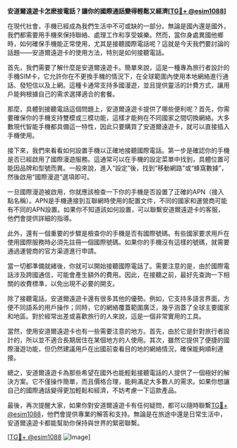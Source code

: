 **安道爾遠遊卡怎麽接電話？讓你的國際通話變得輕鬆又經濟[[TG💪+ @esim1088](https://t.me/s/esim1088)]**

在現代社會，手機已經成為我們生活中不可或缺的一部分。無論是國內還是國外，我們都需要用手機來保持聯絡、處理工作和享受娛樂。然而，當你身處異國他鄉時，如何確保手機能正常使用，尤其是接聽國際電話呢？這就是今天我們要討論的話題——安道爾遠遊卡的使用方法，特別是如何接聽電話。

首先，我們需要了解什麼是安道爾遠遊卡。簡單來說，這是一種專為旅行者設計的手機SIM卡，它允許你在不更換手機的情況下，在全球範圍內使用本地網絡進行通話、發短信以及上網。這種卡通常支持多國漫遊，並且提供靈活的計費方式，讓用戶能夠根據自己的需求選擇適合的套餐。

那麼，具體到接聽電話這個問題上，安道爾遠遊卡提供了哪些便利呢？首先，你需要確保你的手機支持雙模或三模功能，這樣才能夠在不同國家之間切換網絡。大多數現代智能手機都具備這一特性，因此只要購買了安道爾遠遊卡，就可以直接插入手機使用。

接下來，我們來看看如何設置手機以正確地接聽國際電話。第一步是確認你的手機是否已經啟用了國際漫遊服務。這通常可以在手機的設定菜單中找到，具體位置可能因品牌和型號而異。一般來說，進入“設定”後，找到“移動網路”或“蜂窩數據”，然後啟用“國際漫遊”選項即可。

一旦國際漫遊被啟用，你就應該檢查一下你的手機是否設置了正確的APN（接入點名稱）。APN是手機連接到互聯網時使用的配置文件，不同的國家和運營商可能有不同的APN設置。如果你不知道該如何設置，可以聯繫安道爾遠遊卡的客服，他們會提供詳細的指導。

此外，還有一個重要的步驟是檢查你的手機是否有國際號碼。有些國家要求用戶在使用國際服務時必須先註冊一個國際號碼。如果你的手機沒有這樣的號碼，就需要通過運營商的官方渠道進行申請。

當一切都準備就緒後，你就可以開始接聽國際電話了。需要注意的是，由於國際電話涉及跨國通信，可能會產生額外的費用。因此，在接聽之前，最好先查詢一下相關的收費標準，以免出現不必要的開支。

除了接聽電話，安道爾遠遊卡還有很多其他的優勢。例如，它支持多語言界面，方便不同語系的用戶操作；同時，它的網絡覆蓋範圍廣泛，幾乎涵蓋了全球主要國家和地區。對於經常出差或喜歡旅行的人來說，這是一個非常實用的工具。

當然，使用安道爾遠遊卡也有一些需要注意的地方。首先，由於它是針對旅行者設計的，所以並不適合長期居住在某個地方的人使用。其次，雖然它提供了便捷的國際漫遊功能，但仍然建議用戶在出國前查看目的地的網絡情況，確保能夠順利連接。

總之，安道爾遠遊卡為那些希望在國外也能輕鬆接聽電話的人提供了一個極好的解決方案。它不僅操作簡單，而且價格合理，能夠滿足大多數人的需求。如果你想讓自己的國際通話變得更加輕鬆和經濟，不妨考慮一下這款產品。

最後，再次提醒大家，如果你對安道爾遠遊卡有任何疑問，都可以隨時聯繫[TG💪+ @esim1088](https://t.me/s/esim1088)，他們會提供專業的解答和支持。無論是在旅途中還是日常生活中，安道爾遠遊卡都能幫助你保持與世界的緊密聯繫。

[[TG💪+ @esim1088](https://t.me/s/esim1088) ![Image](https://i.postimg.cc/4NQfJmqS/Snipaste-2025-05-13-00-14-12.png)]